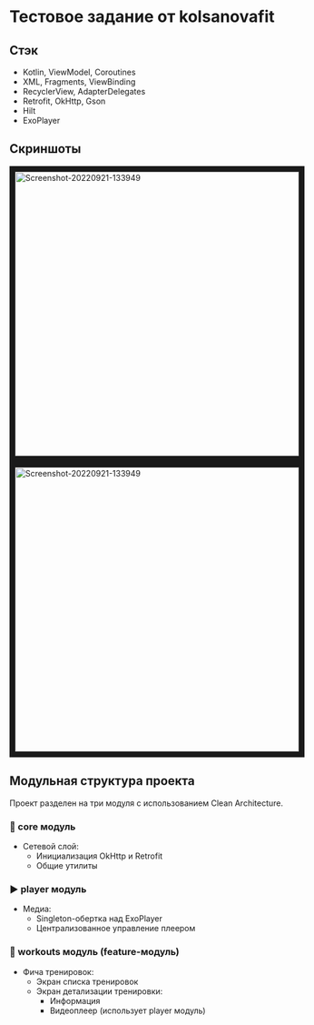 # Тестовое задание от kolsanovafit

## Стэк
- Kotlin, ViewModel, Coroutines
- XML, Fragments, ViewBinding
- RecyclerView, AdapterDelegates
- Retrofit, OkHttp, Gson
- Hilt
- ExoPlayer

## Скриншоты
<img src="https://raw.github.com/vgve/KOLSAtest/master/screenshots/first_screen.jpg" alt="Screenshot-20220921-133949" border="10" height="500px">
<img src="https://raw.github.com/vgve/KOLSAtest/master/screenshots/second_screen.jpg" alt="Screenshot-20220921-133949" border="10" height="500px">

## Модульная структура проекта

Проект разделен на три модуля с использованием Clean Architecture.
### 🧠 core модуль
- Сетевой слой:
    - Инициализация OkHttp и Retrofit
    - Общие утилиты

### ▶️ player модуль
- Медиа:
    - Singleton-обертка над ExoPlayer
    - Централизованное управление плеером

### 💪 workouts модуль (feature-модуль)
- Фича тренировок:
    - Экран списка тренировок
    - Экран детализации тренировки:
        - Информация
        - Видеоплеер (использует player модуль)
